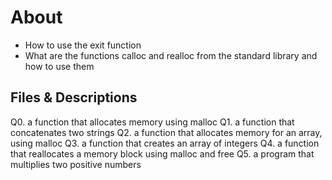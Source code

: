 # About

   - How to use the exit function
   - What are the functions calloc and realloc from the standard library and how to use them

## Files & Descriptions

Q0. a function that allocates memory using malloc
Q1. a function that concatenates two strings
Q2. a function that allocates memory for an array, using malloc
Q3. a function that creates an array of integers
Q4. a function that reallocates a memory block using malloc and free
Q5. a program that multiplies two positive numbers
